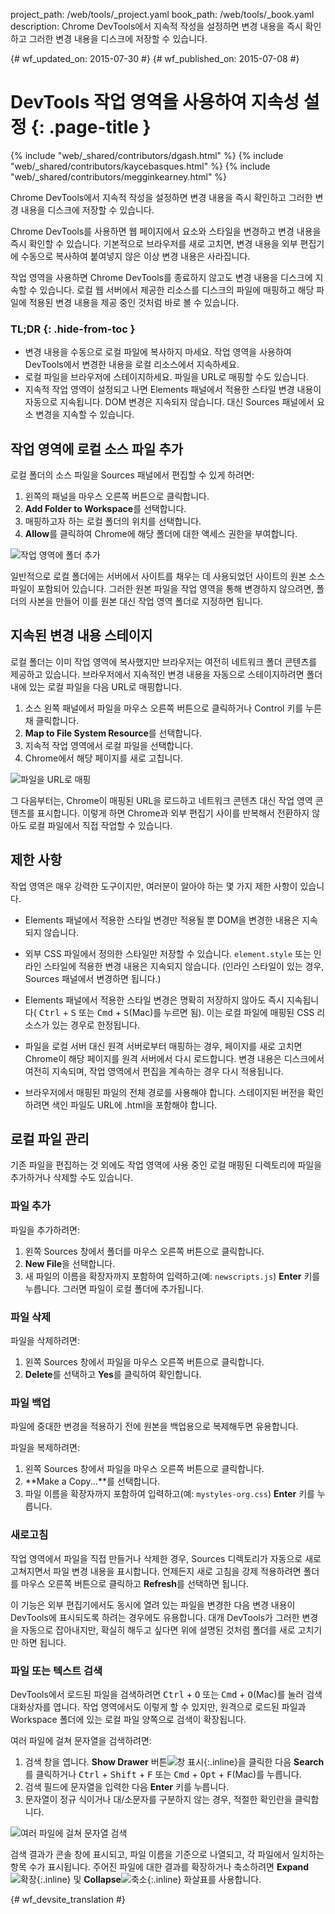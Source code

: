 project_path: /web/tools/_project.yaml
book_path: /web/tools/_book.yaml
description: Chrome DevTools에서 지속적 작성을 설정하면 변경 내용을 즉시 확인하고 그러한 변경 내용을 디스크에 저장할 수 있습니다.

{# wf_updated_on: 2015-07-30 #}
{# wf_published_on: 2015-07-08 #}

# DevTools 작업 영역을 사용하여 지속성 설정 {: .page-title }

{% include "web/_shared/contributors/dgash.html" %}
{% include "web/_shared/contributors/kaycebasques.html" %}
{% include "web/_shared/contributors/megginkearney.html" %}

Chrome DevTools에서 지속적 작성을 설정하면 변경 내용을 즉시 확인하고 그러한 변경 내용을 디스크에 저장할 수 있습니다.

Chrome DevTools를 사용하면 웹 페이지에서 요소와 스타일을 
변경하고 변경 내용을 즉시 확인할 수 있습니다. 
기본적으로 브라우저를 새로 고치면, 변경 내용을 외부 편집기에 수동으로 
복사하여 붙여넣지 않은 이상 변경 내용은 사라집니다.

작업 영역을 사용하면 Chrome DevTools를 종료하지 않고도 
변경 내용을 디스크에 지속할 수 있습니다. 
로컬 웹 서버에서 제공한 리소스를 디스크의 파일에 매핑하고 
해당 파일에 적용된 변경 내용을 제공 중인 것처럼 바로 볼 수 있습니다.


### TL;DR {: .hide-from-toc }
- 변경 내용을 수동으로 로컬 파일에 복사하지 마세요. 작업 영역을 사용하여 DevTools에서 변경한 내용을 로컬 리소스에서 지속하세요.
- 로컬 파일을 브라우저에 스테이지하세요. 파일을 URL로 매핑할 수도 있습니다.
- 지속적 작업 영역이 설정되고 나면 Elements 패널에서 적용한 스타일 변경 내용이 자동으로 지속됩니다. DOM 변경은 지속되지 않습니다. 대신 Sources 패널에서 요소 변경을 지속할 수 있습니다.


## 작업 영역에 로컬 소스 파일 추가

로컬 폴더의 소스 파일을 Sources 패널에서 편집할 수 있게 하려면:

1. 왼쪽의 패널을 마우스 오른쪽 버튼으로 클릭합니다. 
2. **Add Folder to Workspace**를 선택합니다. 
3. 매핑하고자 하는 로컬 폴더의 위치를 선택합니다. 
4. **Allow**를 클릭하여 Chrome에 해당 폴더에 대한 액세스 권한을 부여합니다. 

![작업 영역에 폴더 추가](imgs/addfolder.png)

일반적으로 로컬 폴더에는 서버에서 사이트를 채우는 데 사용되었던 사이트의 원본 소스 파일이 포함되어 있습니다. 그러한 원본 파일을 작업 영역을 통해 변경하지 않으려면, 폴더의 사본을 만들어 이를 원본 대신 작업 영역 폴더로 지정하면 됩니다.

## 지속된 변경 내용 스테이지

로컬 폴더는 이미 작업 영역에 복사했지만 
브라우저는 여전히 네트워크 폴더 콘텐츠를 제공하고 있습니다. 
브라우저에서 지속적인 변경 내용을 자동으로 스테이지하려면 
폴더 내에 있는 로컬 파일을 다음 URL로 매핑합니다.

1. 소스 왼쪽 패널에서 파일을 마우스 오른쪽 버튼으로 클릭하거나 Control 키를 누른 채 클릭합니다. 
2. **Map to File System Resource**를 선택합니다. 
3. 지속적 작업 영역에서 로컬 파일을 선택합니다. 
4. Chrome에서 해당 페이지를 새로 고칩니다.

![파일을 URL로 매핑](imgs/maptoresource.png)

그 다음부터는, 
Chrome이 매핑된 URL을 로드하고 
네트워크 콘텐츠 대신 
작업 영역 콘텐츠를 표시합니다. 
이렇게 하면 Chrome과 외부 편집기 사이를 반복해서 전환하지 않아도 
로컬 파일에서 직접 작업할 수 있습니다.

## 제한 사항

작업 영역은 매우 강력한 도구이지만, 여러분이 알아야 하는 몇 가지 제한 사항이 있습니다.

* Elements 패널에서 적용한 스타일 변경만 적용될 뿐 DOM을 변경한 내용은 지속되지 않습니다.

* 외부 CSS 파일에서 정의한 스타일만 저장할 수 있습니다. `element.style` 또는 인라인 스타일에 적용한 변경 내용은 지속되지 않습니다. (인라인 스타일이 있는 경우, Sources 패널에서 변경하면 됩니다.)

* Elements 패널에서 적용한 스타일 변경은 명확히 저장하지 않아도 즉시 지속됩니다(
<kbd class="kbd">Ctrl</kbd> + <kbd class="kbd">S</kbd> 또는 <kbd class="kbd">Cmd</kbd> + <kbd class="kbd">S</kbd>(Mac)를 누르면 됨). 이는 로컬 파일에 매핑된 CSS 리소스가 있는 경우로 한정됩니다.

* 파일을 로컬 서버 대신 원격 서버로부터 매핑하는 경우, 페이지를 새로 고치면 Chrome이 해당 페이지를 원격 서버에서 다시 로드합니다. 변경 내용은 디스크에서 여전히 지속되며, 작업 영역에서 편집을 계속하는 경우 다시 적용됩니다.

* 브라우저에서 매핑된 파일의 전체 경로를 사용해야 합니다. 스테이지된 버전을 확인하려면 색인 파일도 URL에 .html을 포함해야 합니다.

## 로컬 파일 관리

기존 파일을 편집하는 것 외에도 
작업 영역에 사용 중인 로컬 매핑된 디렉토리에 
파일을 추가하거나 삭제할 수도 있습니다.

### 파일 추가

파일을 추가하려면:

1. 왼쪽 Sources 창에서 폴더를 마우스 오른쪽 버튼으로 클릭합니다. 
2. **New File**을 선택합니다. 
3. 새 파일의 이름을 확장자까지 포함하여 입력하고(예: `newscripts.js`) **Enter** 키를 누릅니다. 그러면 파일이 로컬 폴더에 추가됩니다.

### 파일 삭제

파일을 삭제하려면:

1. 왼쪽 Sources 창에서 파일을 마우스 오른쪽 버튼으로 클릭합니다. 
2. **Delete**를 선택하고 **Yes**를 클릭하여 확인합니다.

### 파일 백업

파일에 중대한 변경을 적용하기 전에 
원본을 백업용으로 복제해두면 유용합니다.

파일을 복제하려면:

1. 왼쪽 Sources 창에서 파일을 마우스 오른쪽 버튼으로 클릭합니다. 
2. **Make a Copy...**를 선택합니다. 
3. 파일 이름을 확장자까지 포함하여 입력하고(예: `mystyles-org.css`) **Enter** 키를 누릅니다.

### 새로고침

작업 영역에서 파일을 직접 만들거나 삭제한 경우, 
Sources 디렉토리가 자동으로 새로 고쳐지면서 파일 변경 내용을 표시합니다. 
언제든지 새로 고침을 강제 적용하려면 폴더를 마우스 오른쪽 버튼으로 클릭하고 **Refresh**를 선택하면 됩니다.

이 기능은 외부 편집기에서도 동시에 열려 있는 파일을 변경한 다음 변경 내용이 DevTools에 표시되도록 하려는 경우에도 유용합니다. 대개 DevTools가 그러한 변경을 자동으로 잡아내지만, 확실히 해두고 싶다면 위에 설명된 것처럼 폴더를 새로 고치기만 하면 됩니다.

### 파일 또는 텍스트 검색

DevTools에서 로드된 파일을 검색하려면 
<kbd class="kbd">Ctrl</kbd> + <kbd class="kbd">O</kbd> 또는 <kbd class="kbd">Cmd</kbd> + <kbd class="kbd">O</kbd>(Mac)를
눌러 검색 대화상자를 엽니다. 
작업 영역에서도 이렇게 할 수 있지만, 
원격으로 로드된 파일과 
Workspace 폴더에 있는 로컬 파일 양쪽으로 검색이 확장됩니다.

여러 파일에 걸쳐 문자열을 검색하려면:

1. 검색 창을 엽니다. **Show Drawer** 버튼![창 표시](imgs/show_drawer_button.png){:.inline}을 클릭한 다음 **Search**를 클릭하거나 
<kbd class="kbd">Ctrl</kbd> + <kbd class="kbd">Shift</kbd> + <kbd class="kbd">F</kbd> 또는 <kbd class="kbd">Cmd</kbd> + <kbd class="kbd">Opt</kbd> + <kbd class="kbd">F</kbd>(Mac)를 누릅니다. 
2. 검색 필드에 문자열을 입력한 다음 **Enter** 키를 누릅니다. 
3. 문자열이 정규 식이거나 대/소문자를 구분하지 않는 경우, 적절한 확인란을 클릭합니다.

![여러 파일에 걸쳐 문자열 검색](imgs/searchacross.png)

검색 결과가 콘솔 창에 표시되고, 파일 이름을 기준으로 나열되고, 각 파일에서 일치하는 항목 수가 표시됩니다. 주어진 파일에 대한 결과를 확장하거나 축소하려면 **Expand**![확장](imgs/expand_button.png){:.inline} 및 **Collapse**![축소](imgs/collapse_button.png){:.inline} 화살표를 사용합니다.



{# wf_devsite_translation #}
